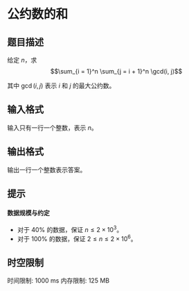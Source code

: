 # 公约数的和

## 题目描述

给定 $n$，求
$$\sum_{i = 1}^n \sum_{j = i + 1}^n \gcd(i, j)$$

其中 $\gcd(i, j)$ 表示 $i$ 和 $j$ 的最大公约数。

## 输入格式

输入只有一行一个整数，表示 $n$。

## 输出格式

输出一行一个整数表示答案。

## 提示

#### 数据规模与约定

- 对于 $40\%$ 的数据，保证 $n \leq 2 \times 10^3$。
- 对于 $100\%$ 的数据，保证 $2 \leq n \leq 2 \times 10^6$。

## 时空限制

时间限制: 1000 ms
内存限制: 125 MB
